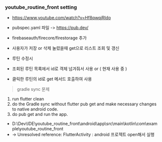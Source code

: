 ### youtube_routine_front setting

- https://www.youtube.com/watch?v=Hf8qwqjRIdo
- pubspec.yaml 파일 -> https://pub.dev/
-  firebaseauth/firecore/firestorage 추가

- 사용자가 저장 or 삭제 눌렀을때 get으로 리스트 조회 및 갱신

- 루틴 수정시
- 조회된 루틴 목록에서 id로 객체 넘겨줘서 사용 or ( 현재 사용 중 )
- 클릭한 루틴의 id로 get 메서드 호출하여 사용

> gradle sync 문제
1. run flutter clean 
2. do the Gradle sync without flutter pub get and make necessary changes to native android code. 
3. do pub get and run the app.



- D:\Dev\IDE\youtube_routine_front\android\app\src\main\kotlin\com\example\youtube_routine_front 
- -> Unresolved reference: FlutterActivity : android 프로젝트 open해서 실행
